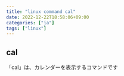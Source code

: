 ```yaml
---
title: "linux command cal"
date: 2022-12-22T18:58:06+09:00
categories: ["ja"]
tags: ["linux"]
---
```

## cal

「cal」は、カレンダーを表示するコマンドです

